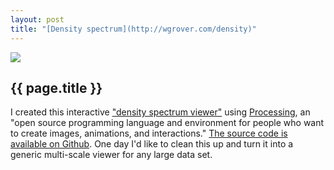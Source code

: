 ```yaml
---
layout: post
title: "[Density spectrum](http://wgrover.com/density)"
---
```


[![](http://wgrover.com/images/density_spectrum.png)](http://wgrover.com/density)

{{ page.title }}
----------------

I created this interactive ["density spectrum viewer"](http://wgrover.com/density) using [Processing](http://processing.org), an  "open source programming language and environment for people who want to create images, animations, and interactions."  [The source code is available on Github](http://github.com/wgrover/density-spectrum).  One day I'd like to clean this up and turn it into a generic multi-scale viewer for any large data set.
<br><br><br><br><br><br><br><br><br><br>